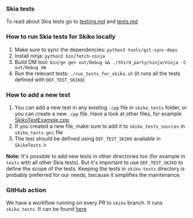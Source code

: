 ### Skia tests
To read about Skia tests go to [testing.md](../site/docs/dev/testing/testing.md) and [tests.md](../site/docs/dev/testing/tests.md)

### How to run Skia tests for Skiko locally
1) Make sure to sync the dependencies: `python3 tools/git-sync-deps`
2) Install ninja: `python3 bin/fetch-ninja`
3) Build DM tool: `bin/gn gen out/Debug && ./third_party/ninja/ninja -C out/Debug dm`
4) Run the relevant tests: `./run_tests_for_skiko.sh` (it runs all the tests defined with `DEF_TEST_SKIKO`)

### How to add a new test
1) You can add a new test in any existing `.cpp` file in `skiko_tests` folder, or you can create a new `.cpp` file. Have a look at other files, for example [SkikoTestExample.cpp](./SkikoTestExample.cpp)
2) If you created a new file, make sure to add it to `skiko_tests_sources` in `skiko_tests.gni` file
3) The test should be defined using `DEF_TEST_SKIKO` available in `SkikoTests.h`

**Note:** 
It's possible to add new tests in other directories too (for example in `tests` with all other Skia tests). But it's important to use `DEF_TEST_SKIKO` to define the scope of the tests.
Keeping the tests in `skiko-tests` directory is probably preferred for our needs, because it simplifies the maintenance.

### GitHub action
We have a workflow running on every PR to `skiko` branch. It runs `skiko_tests`. It can be found [here](../.github/workflows/tests_for_skiko.yml)